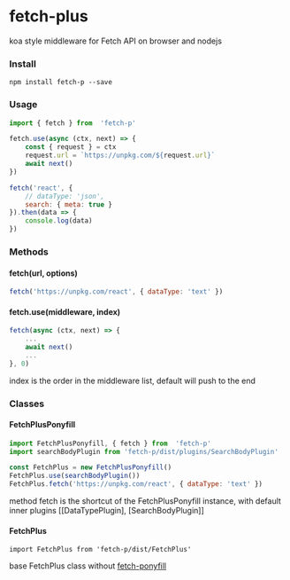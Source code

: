 # fetch-plus

koa style middleware for Fetch API on browser and nodejs

### Install

```
npm install fetch-p --save
```

### Usage

```js
import { fetch } from  'fetch-p'

fetch.use(async (ctx, next) => {
	const { request } = ctx
	request.url = `https://unpkg.com/${request.url}`
	await next()
})

fetch('react', { 
	// dataType: 'json',
	search: { meta: true }
}).then(data => {
	console.log(data)
})

```

### Methods

#### fetch(url, options)
```js
fetch('https://unpkg.com/react', { dataType: 'text' })
```

#### fetch.use(middleware, index)
```js
fetch(async (ctx, next) => {
	...
	await next()
	...
}, 0)
```
index is the order in the middleware list, default will push to the end

### Classes

#### FetchPlusPonyfill
```js
import FetchPlusPonyfill, { fetch } from  'fetch-p'
import searchBodyPlugin from 'fetch-p/dist/plugins/SearchBodyPlugin'

const FetchPlus = new FetchPlusPonyfill()
FetchPlus.use(searchBodyPlugin())
FetchPlus.fetch('https://unpkg.com/react', { dataType: 'text' })
```
method fetch is the shortcut of the FetchPlusPonyfill instance, with default inner plugins [[DataTypePlugin], [SearchBodyPlugin]]

#### FetchPlus
```
import FetchPlus from 'fetch-p/dist/FetchPlus'
```
base FetchPlus class without [fetch-ponyfill](https://github.com/qubyte/fetch-ponyfill)


